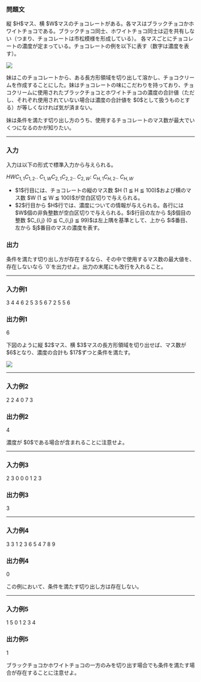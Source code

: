 
<div>

<div>

<div>

<section>

### **問題文**

<p>
縦 $H$マス、横 $W$マスのチョコレートがある。各マスはブラックチョコかホワイトチョコである。ブラックチョコ同士、ホワイトチョコ同士は辺を共有しない（つまり、チョコレートは市松模様を形成している）。
各マスごとにチョコレートの濃度が定まっている。チョコレートの例を以下に表す（数字は濃度を表す）。
</p>

<div>

<img src="https://atcoder.jp/img/arc/025/2-1.png">

</img>

</div>

<p>
妹はこのチョコレートから、ある長方形領域を切り出して溶かし、チョコクリームを作成することにした。妹はチョコレートの味にこだわりを持っており、チョコクリームに使用されたブラックチョコとホワイトチョコの濃度の合計値（ただし、それぞれ使用されていない場合は濃度の合計値を $0$として扱うものとする）が等しくなければ気が済まない。
</p>

<p>
妹は条件を満たす切り出し方のうち、使用するチョコレートのマス数が最大でいくつになるのかが知りたい。
</p>

</section>

</div>

---

<div>

<div>

<section>

### **入力**

<p>
入力は以下の形式で標準入力から与えられる。
</p>

<div>

$H$$W$$C_{1,1}$$C_{1,2}$.. $C_{1,W}$$C_{2,1}$$C_{2,2}$.. $C_{2,W}$:
$C_{H,1}$$C_{H,2}$.. $C_{H,W}$
</div>

<ul>

<li>
$1$行目には、チョコレートの縦のマス数 $H (1 ≦ H ≦ 100)$および横のマス数 $W (1 ≦ W ≦ 100)$が空白区切りで与えられる。
</li>

<li>
$2$行目から $H$行では、濃度についての情報が与えられる。各行には $W$個の非負整数が空白区切りで与えられる。$i$行目の左から $j$個目の整数 $C_{i,j} (0 ≦ C_{i,j} ≦ 99)$は左上隅を基準として、上から $i$番目、左から $j$番目のマスの濃度を表す。
</li>

</ul>

</section>

</div>

<div>

<section>

### **出力**

<p>
条件を満たす切り出し方が存在するなら、その中で使用するマス数の最大値を、存在しないなら `0`を出力せよ。出力の末尾にも改行を入れること。
</p>

</section>

</div>

</div>

---

<div>

<section>

### **入力例1**

<div>

3 4
4 6 2 5
3 5 6 7
2 5 5 6

</div>

</section>

</div>

<div>

<section>

### **出力例1**

<div>

6

</div>

<p>
下図のように縦 $2$マス、横 $3$マスの長方形領域を切り出せば、マス数が $6$となり、濃度の合計も $17$ずつと条件を満たす。
</p>

<div>

<img src="https://atcoder.jp/img/arc/025/2-2.png">

</img>

</div>

</section>

</div>

---

<div>

<section>

### **入力例2**

<div>

2 2
4 0
7 3

</div>

</section>

</div>

<div>

<section>

### **出力例2**

<div>

4

</div>

<p>
濃度が $0$である場合が含まれることに注意せよ。
</p>

</section>

</div>

---

<div>

<section>

### **入力例3**

<div>

2 3
0 0 0
1 2 3

</div>

</section>

</div>

<div>

<section>

### **出力例3**

<div>

3

</div>

</section>

</div>

---

<div>

<section>

### **入力例4**

<div>

3 3
1 2 3
6 5 4
7 8 9

</div>

</section>

</div>

<div>

<section>

### **出力例4**

<div>

0

</div>

<p>
この例において、条件を満たす切り出し方は存在しない。
</p>

</section>

</div>

---

<div>

<section>

### **入力例5**

<div>

1 5
0 1 2 3 4

</div>

</section>

</div>

<div>

<section>

### **出力例5**

<div>

1

</div>

<p>
ブラックチョコかホワイトチョコの一方のみを切り出す場合でも条件を満たす場合が存在することに注意せよ。
</p>

</section>

</div>

</div>

</div>
